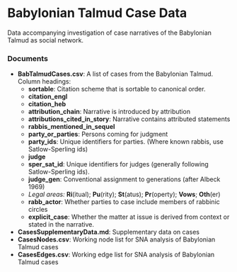 # Babylonian Talmud Case Data
Data accompanying investigation of case narratives of the Babylonian Talmud as social network.   

### Documents
* **BabTalmudCases.csv**: A list of cases from the Babylonian Talmud. Column headings:    
    * **sortable**: Citation scheme that is sortable to canonical order.    	
    * **citation_engl**
    * **citation_heb**	
    * **attribution_chain**: Narrative is introduced by attribution	
    * **attributions_cited_in_story**: Narrative contains attributed statements
    * **rabbis_mentioned_in_sequel** 	
    * **party_or_parties**: Persons coming for judgment	
    * **party_ids**: Unique identifiers for parties. (Where known rabbis, use Satlow-Sperling ids)	
    * **judge**	
    * **sper_sat_id**: Unique identifiers for judges (generally following Satlow-Sperling ids).
    * **judge_gen**: Conventional assignment to generations (after Albeck 1969)	
    * *Legal areas:* **Ri**(itual); **Pu**(rity); **St**(atus); **Pr**(operty); **Vows**; **Oth**(er)	
    * **rabb_actor**: Whether parties to case include members of rabbinic circles
    * **explicit_case**: Whether the matter at issue is derived from context or stated in the narrative. 
* **CasesSupplementaryData.md**: Supplementary data on cases
* **CasesNodes.csv**: Working node list for SNA analysis of Babylonian Talmud cases
* **CasesEdges.csv**: Working edge list for SNA analysis of Babylonian Talmud cases
